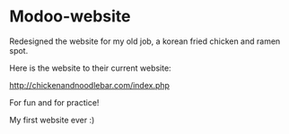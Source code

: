 # Modoo-website

Redesigned the website for my old job, a korean fried chicken and ramen spot.

Here is the website to their current website:

http://chickenandnoodlebar.com/index.php

For fun and for practice!

My first website ever :)
